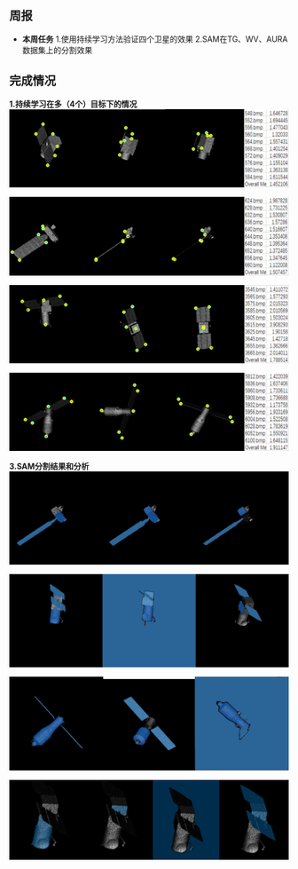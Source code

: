 ## 周报
 -  **本周任务** 
 1.使用持续学习方法验证四个卫星的效果
 2.SAM在TG、WV、AURA数据集上的分割效果
 
 

## 完成情况
 **1.持续学习在多（4个）目标下的情况**
![输入图片说明](/2025/2025.3.30/img/1.bmp)

![输入图片说明](/2025/2025.3.30/img/6.bmp)

![输入图片说明](/2025/2025.3.30/img/7.bmp)

![输入图片说明](/2025/2025.3.30/img/8.bmp)

  **3.SAM分割结果和分析**
![输入图片说明](/2025/2025.3.30/img/2.bmp)


![输入图片说明](/2025/2025.3.30/img/3.bmp)


![输入图片说明](/2025/2025.3.30/img/4.bmp)

![输入图片说明](/2025/2025.3.30/img/5.bmp)


 


